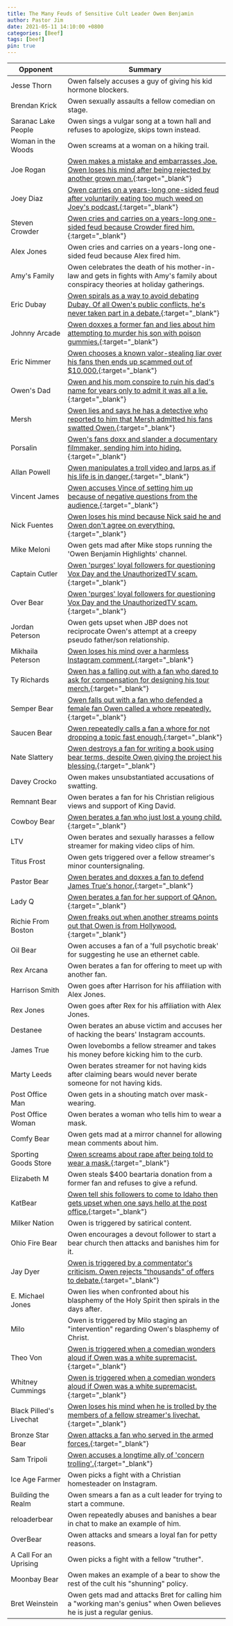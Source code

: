 ```yaml
---
title: The Many Feuds of Sensitive Cult Leader Owen Benjamin
author: Pastor Jim
date: 2021-05-11 14:10:00 +0800
categories: [Beef]
tags: [beef]
pin: true
---
```


| Opponent                | Summary                                                      |
| ----------------------- | ------------------------------------------------------------ |
| Jesse Thorn             | Owen falsely accuses a guy of giving his kid hormone blockers. |
| Brendan Krick           | Owen sexually assaults a fellow comedian on stage.           |
| Saranac Lake People     | Owen sings a vulgar song at a town hall and refuses to apologize, skips town instead. |
| Woman in the Woods      | Owen screams at a woman on a hiking trail.                   |
| Joe Rogan               | [Owen makes a mistake and embarrasses Joe. Owen loses his mind after being rejected by another grown man.](https://digitaljonestown.com/categories/joe-rogan/){:target="_blank"} |
| Joey Diaz               | [Owen carries on a years-long one-sided feud after voluntarily eating too much weed on Joey's podcast.](https://digitaljonestown.com/categories/joey-diaz/){:target="_blank"} |
| Steven Crowder          | [Owen cries and carries on a years-long one-sided feud because Crowder fired him.](https://digitaljonestown.com/categories/steven-crowder/){:target="_blank"} |
| Alex Jones              | Owen cries and carries on a years-long one-sided feud because Alex fired him. |
| Amy's Family            | Owen celebrates the death of his mother-in-law and gets in fights with Amy's family about conspiracy theories at holiday gatherings. |
| Eric Dubay              | [Owen spirals as a way to avoid debating Dubay. Of all Owen's public conflicts, he's never taken part in a debate.](https://youtu.be/Jx-5VMMIxV4){:target="_blank"} |
| Johnny Arcade           | [Owen doxxes a former fan and lies about him attempting to murder his son with poison gummies.](https://youtu.be/lxTEACYBuJI){:target="_blank"} |
| Eric Nimmer             | [Owen chooses a known valor-stealing liar over his fans then ends up scammed out of $10,000.](https://www.youtube.com/watch?v=g3eQ_elB7cI){:target="_blank"} |
| Owen's Dad              | [Owen and his mom conspire to ruin his dad's name for years only to admit it was all a lie.](https://www.bitchute.com/video/vrBbY0UDx2lM/){:target="_blank"} |
| Mersh                   | [Owen lies and says he has a detective who reported to him that Mersh admitted his fans swatted Owen.](https://digitaljonestown.com/categories/mersh){:target="_blank"} |
| Porsalin                | [Owen's fans doxx and slander a documentary filmmaker, sending him into hiding.](https://www.youtube.com/watch?v=3r3vUvK_H9I){:target="_blank"} |
| Allan Powell            | [Owen manipulates a troll video and larps as if his life is in danger.](https://www.youtube.com/watch?v=UG4_hjRZiaA){:target="_blank"} |
| Vincent James           | [Owen accuses Vince of setting him up because of negative questions from the audience.](https://www.bitchute.com/video/gU4LU421UbBK/){:target="_blank"} |
| Nick Fuentes            | [Owen loses his mind because Nick said he and Owen don't agree on everything.](https://digitaljonestown.com/categories/nick-fuentes/){:target="_blank"} |
| Mike Meloni             | Owen gets mad after Mike stops running the 'Owen Benjamin Highlights' channel. |
| Captain Cutler          | [Owen 'purges' loyal followers for questioning Vox Day and the UnauthorizedTV scam.](https://youtu.be/zr0lPnfTPnA){:target="_blank"} |
| Over Bear               | [Owen 'purges' loyal followers for questioning Vox Day and the UnauthorizedTV scam.](https://youtu.be/zr0lPnfTPnA){:target="_blank"} |
| Jordan Peterson         | Owen gets upset when JBP does not reciprocate Owen's attempt at a creepy pseudo father/son relationship. |
| Mikhaila Peterson       | [Owen loses his mind over a harmless Instagram comment.](https://www.bitchute.com/video/TOpEo0wBHvuG/){:target="_blank"} |
| Ty Richards             | [Owen has a falling out with a fan who dared to ask for compensation for designing his tour merch.](https://digitaljonestown.com/categories/ty-richards/){:target="_blank"} |
| Semper Bear             | [Owen falls out with a fan who defended a female fan Owen called a whore repeatedly.](https://www.bitchute.com/video/0UietNKJ888U/){:target="_blank"} |
| Saucen Bear             | [Owen repeatedly calls a fan a whore for not dropping a topic fast enough.](https://www.bitchute.com/video/0UietNKJ888U/){:target="_blank"} |
| Nate Slattery           | [Owen destroys a fan for writing a book using bear terms, despite Owen giving the project his blessing.](https://digitaljonestown.com/categories/nathan-slattery/){:target="_blank"} |
| Davey Crocko            | Owen makes unsubstantiated accusations of swatting.          |
| Remnant Bear            | Owen berates a fan for his Christian religious views and support of King David. |
| Cowboy Bear             | [Owen berates a fan who just lost a young child.](https://www.bitchute.com/video/WvuzGc9z1Pz1/){:target="_blank"} |
| LTV                     | Owen berates and sexually harasses a fellow streamer for making video clips of him. |
| Titus Frost             | Owen gets triggered over a fellow streamer's minor countersignaling. |
| Pastor Bear             | [Owen berates and doxxes a fan to defend James True's honor.](https://www.bitchute.com/video/auilrE02PGNj/){:target="_blank"} |
| Lady Q                  | [Owen berates a fan for her support of QAnon.](https://www.bitchute.com/video/ZmUv8ABuaTSj/){:target="_blank"} |
| Richie From Boston      | [Owen freaks out when another streams points out that Owen is from Hollywood.](https://www.bitchute.com/video/E9gAjJLX0g8o/){:target="_blank"} |
| Oil Bear                | Owen accuses a fan of a 'full psychotic break' for suggesting he use an ethernet cable. |
| Rex Arcana              | Owen berates a fan for offering to meet up with another fan. |
| Harrison Smith          | Owen goes after Harrison for his affiliation with Alex Jones. |
| Rex Jones               | Owen goes after Rex for his affiliation with Alex Jones.     |
| Destanee                | Owen berates an abuse victim and accuses her of hacking the bears' Instagram accounts. |
| James True              | Owen lovebombs a fellow streamer and takes his money before kicking him to the curb. |
| Marty Leeds             | Owen berates streamer for not having kids after claiming bears would never berate someone for not having kids. |
| Post Office Man         | Owen gets in a shouting match over mask-wearing.             |
| Post Office Woman       | Owen berates a woman who tells him to wear a mask.           |
| Comfy Bear              | Owen gets mad at a mirror channel for allowing mean comments about him. |
| Sporting Goods Store    | [Owen screams about rape after being told to wear a mask.](https://youtu.be/7Xm_sdnqWVA){:target="_blank"} |
| Elizabeth M             | Owen steals $400 beartaria donation from a former fan and refuses to give a refund. |
| KatBear                 | [Owen tell shis followers to come to Idaho then gets upset when one says hello at the post office.](https://www.youtube.com/watch?v=JEZfu-dmjQ4){:target="_blank"} |
| Milker Nation           | Owen is triggered by satirical content.                      |
| Ohio Fire Bear          | Owen encourages a devout follower to start a bear church then attacks and banishes him for it. |
| Jay Dyer                | [Owen is triggered by a commentator's criticism. Owen rejects "thousands" of offers to debate.](https://www.reddit.com/r/owenbenjamin/comments/mrkpor/jay_dyer_posted_this_lmao_i_still_think_it_should/){:target="_blank"} |
| E. Michael Jones        | Owen lies when confronted about his blasphemy of the Holy Spirit then spirals in the days after. |
| Milo                    | Owen is triggered by Milo staging an "intervention" regarding Owen's blasphemy of Christ. |
| Theo Von                | [Owen is triggered when a comedian wonders aloud if Owen was a white supremacist.](https://youtu.be/cPrq4k0w3Us){:target="_blank"} |
| Whitney Cummings        | [Owen is triggered when a comedian wonders aloud if Owen was a white supremacist.](https://youtu.be/cPrq4k0w3Us){:target="_blank"} |
| Black Pilled's Livechat | [Owen loses his mind when he is trolled by the members of a fellow streamer's livechat.](https://www.bitchute.com/video/48FNVbzaX8GC/){:target="_blank"} |
| Bronze Star Bear        | [Owen attacks a fan who served in the armed forces.](https://www.bitchute.com/video/5KhuNn8JsfYW/){:target="_blank"} |
| Sam Tripoli             | [Owen accuses a longtime ally of 'concern trolling'.](https://www.youtube.com/watch?v=Ssv5o-Utruw){:target="_blank"} |
| Ice Age Farmer          | Owen picks a fight with a Christian homesteader on Instagram. |
| Building the Realm      | Owen smears a fan as a cult leader for trying to start a commune. |
| reloaderbear            | Owen repeatedly abuses and banishes a bear in chat to make an example of him. |
| OverBear                | Owen attacks and smears a loyal fan for petty reasons.       |
| A Call For an Uprising  | Owen picks a fight with a fellow "truther".                  |
| Moonbay Bear            | Owen makes an example of a bear to show the rest of the cult his "shunning" policy. |
| Bret  Weinstein         | Owen gets mad and attacks Bret for calling him a "working man's genius" when Owen believes he is just a regular genius. |